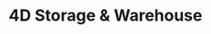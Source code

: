 ---
title: "4D Storage & Warehouse"
url: /mansfield/4d-storage-and-warehouse/
shop: storage rental
---